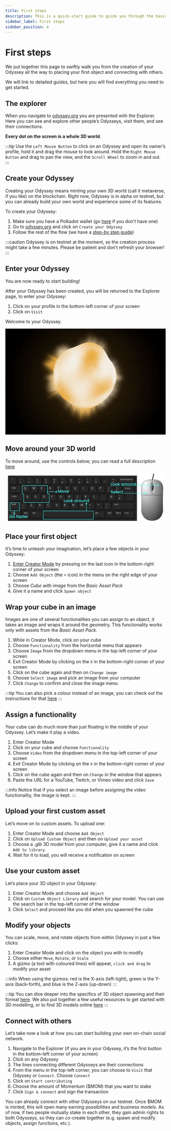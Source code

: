 ```yaml
---
title: First steps
description: This is a quick-start guide to guide you through the basics of building your Odyssey.
sidebar_label: First steps
sidebar_position: 4
---
```


# First steps

We put together this page to swiftly walk you from the creation of your Odyssey all the way to placing your first object and connecting with others. 

We will link to detailed guides, but here you will find everything you need to get started.

## The explorer

When you navigate to [odyssey.org](https://odyssey.org) you are presented with the Explorer. Here you can see and explore other people’s Odysseys, visit them, and see their connections.

**Every dot on the screen is a whole 3D world**.

:::tip
Use the `Left Mouse Button` to click on an Odyssey and open its owner’s profile, hold it and drag the mouse to look around. Hold the `Right Mouse Button` and drag to pan the view, and the `Scroll Wheel` to zoom in and out.
::: 

## Create your Odyssey

Creating your Odyssey means minting your own 3D world (call it metaverse, if you like) on the blockchain. Right now, Odyssey is in alpha on testnet, but you can already build your own world and experience some of its features.

To create your Odyssey:

1. Make sure you have a Polkadot wallet (go [here](get-a-wallet) if you don’t have one)
2. Go to [odyssey.org](https://odyssey.org) and click on `Create your Odyssey`
3. Follow the rest of the flow (we have a [step-by step guide](the-birth-process))

:::caution
Odyssey is on testnet at the moment, so the creation process might take a few minutes. Please be patient and don’t refresh your browser!
:::

## Enter your Odyssey

You are now ready to start building!

After your Odyssey has been created, you will be returned to the Explorer page, to enter your Odyssey:

1. Click on your profile in the bottom-left corner of your screen
2. Click on `Visit`

Welcome to your Odyssey.

![Odyssey birth animation](img/birth-animation-gif.gif)

## Move around your 3D world

To move around, use the controls below, you can read a full description [here](controls.md)

![Odyssey keyboard and mouse controls](img/controls.png)

## Place your first object

It’s time to unleash your imagination, let’s place a few objects in your Odyssey:

1. [Enter Creator Mode](/explore-the-features/odyssey-creator/enter-creator-mode.md) by pressing on the last icon in the bottom-right corner of your screen
2. Choose `Add Object` (the `+` icon) in the menu on the right edge of your screen
3. Choose *Cube with image* from the *Basic Asset Pack*
4. Give it a name and click `Spawn object`

## Wrap your cube in an image

Images are one of several functionalities you can assign to an object, it takes an image and wraps it around the geometry. This functionality works only with assets from the *Basic Asset Pack*.

1. While in Creator Mode, click on your cube
2. Choose `Functionality` from the horizontal menu that appears
3. Choose `Image` from the dropdown menu in the top-left corner of your screen
4. Exit Creator Mode by clicking on the `X` in the bottom-right corner of your screen
5. Click on the cube again and then on `Change image`
6. Choose `Select image` and pick an image from your computer
7. Click `Change` to confirm and close the image menu

:::tip
You can also pick a colour instead of an image, you can check out the instructions for that [here](/explore-the-features/odyssey-creator/spawning-assets.mdx#changing-the-colour-of-basic-objects)
:::

## Assign a functionality

Your cube can do much more than just floating in the middle of your Odyssey. Let’s make it play a video.

1. Enter Creator Mode
2. Click on your cube and choose `Functionality`
3. Choose `Video` from the dropdown menu in the top-left corner of your screen
4. Exit Creator Mode by clicking on the `X` in the bottom-right corner of your screen
5. Click on the cube again and then on `Change` in the window that appears
6. Paste the URL for a YouTube, Twitch, or Vimeo video and click `Save`

:::info
Notice that if you select an image before assigning the video functionality, the image is kept.
:::

## Upload your first custom asset

Let’s move on to custom assets. To upload one:

1. Enter Creator Mode and choose `Add Object`
2. Click on `Upload Custom Object` and then on `Upload your asset`
3. Choose a *.glb* 3D model from your computer, give it a name and click `Add to library`
4. Wait for it to load, you will receive a notification on screen

## Use your custom asset

Let’s place your 3D object in your Odyssey:

1. Enter Creator Mode and choose `Add Object`
2. Click on `Custom Object Library` and search for your model. You can use the search bar in the top-left corner of the window
3. Click `Select` and proceed like you did when you spawned the cube

## Modify your objects

You can scale, move, and rotate objects from within Odyssey in just a few clicks:

1. Enter Creator Mode and click on the object you with to modify
2. Choose either `Move`, `Rotate`, or `Scale`
3. A gizmo (a tool with coloured lines) will appear, `click and drag` to modify your asset

:::info
When using the gizmos: red is the X-axis (left-tight), green is the Y-axis (back-forth), and blue is the Z-axis (up-down) 
:::

:::tip
You can dive deeper into the specifics of 3D object spawning and their format [here](/explore-the-features/odyssey-creator/spawning-assets.mdx). We also put together a few useful resources to get started with 3D modelling, or to find 3D models online [here](https://discover.odyssey.org/blog/quick-guide-to-3d-assets-for-your-odyssey/)
:::

## Connect with others

Let’s take now a look at how you can start building your own on-chain social network.

1. Navigate to the Explorer (if you are in your Odyssey, it’s the first button in the bottom-left corner of your screen)
2. Click on any Odyssey
3. The lines connecting different Odysseys are their connections
4. From the menu in the top-left corner, you can choose to `Visit` that Odyssey or `Connect`. Choose `Connect`
5. Click on `Start contributing`
6. Choose the amount of Momentum ($MOM) that you want to stake
7. Click `Sign & connect` and sign the transaction

You can already connect with other Odysseys on our testnet. Once $MOM is minted, this will open many earning possibilities and business models. As of now, if two people mutually stake in each other, they gain admin rights to both Odysseys, so they can co-create together (e.g. spawn and modify objects, assign functions, etc.).
